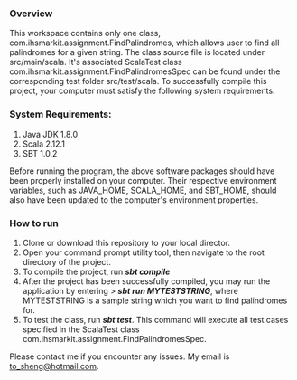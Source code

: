 ### Overview

This workspace contains only one class, com.ihsmarkit.assignment.FindPalindromes, which allows user to find all palindromes for a given string. The class source file is located under src/main/scala. It's associated ScalaTest class com.ihsmarkit.assignment.FindPalindromesSpec can be found under the corresponding test folder src/test/scala. To successfully compile this project, your computer must satisfy the following system requirements.

### System Requirements:
1) Java JDK 1.8.0
2) Scala 2.12.1
3) SBT 1.0.2

Before running the program, the above software packages should have been properly installed on your computer. Their respective environment variables, such as JAVA_HOME, SCALA_HOME, and SBT_HOME, should also have been updated to the computer's environment properties. 

### How to run

1) Clone or download this repository to your local director.
2) Open your command prompt utility tool, then navigate to the root directory of the project.
3) To compile the project, run ***sbt compile***
4) After the project has been successfully compiled, you may run the application by entering > ***sbt run MYTESTSTRING***, where MYTESTSTRING is a sample string which you want to find palindromes for.
5) To test the class, run ***sbt test***. This command will execute all test cases specified in the ScalaTest class com.ihsmarkit.assignment.FindPalindromesSpec.

Please contact me if you encounter any issues. My email is to_sheng@hotmail.com.
